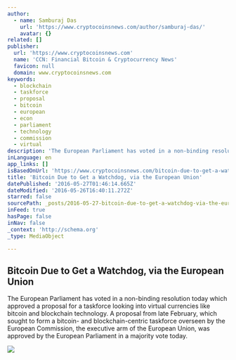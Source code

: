 ```yaml
---
author:
  - name: Samburaj Das
    url: 'https://www.cryptocoinsnews.com/author/samburaj-das/'
    avatar: {}
related: []
publisher:
  url: 'https://www.cryptocoinsnews.com'
  name: 'CCN: Financial Bitcoin & Cryptocurrency News'
  favicon: null
  domain: www.cryptocoinsnews.com
keywords:
  - blockchain
  - taskforce
  - proposal
  - bitcoin
  - european
  - econ
  - parliament
  - technology
  - commission
  - virtual
description: 'The European Parliament has voted in a non-binding resolution today which approved a proposal for a taskforce looking into virtual currencies like bitcoin and blockchain technology. A proposal from late February, which sought to form a bitcoin- and blockchain-centric taskforce overseen by the European Commission, the executive arm of the European Union, was approved by the European Parliament in a majority vote today.'
inLanguage: en
app_links: []
isBasedOnUrl: 'https://www.cryptocoinsnews.com/bitcoin-due-to-get-a-watchdog-via-the-european-union/'
title: 'Bitcoin Due to Get a Watchdog, via the European Union'
datePublished: '2016-05-27T01:46:14.665Z'
dateModified: '2016-05-26T16:40:11.272Z'
starred: false
sourcePath: _posts/2016-05-27-bitcoin-due-to-get-a-watchdog-via-the-european-union.md
inFeed: true
hasPage: false
inNav: false
_context: 'http://schema.org'
_type: MediaObject

---
```

<article style=""><h1>Bitcoin Due to Get a Watchdog, via the European Union</h1><p>The European Parliament has voted in a non-binding resolution today which approved a proposal for a taskforce looking into virtual currencies like bitcoin and blockchain technology. A proposal from late February, which sought to form a bitcoin- and blockchain-centric taskforce overseen by the European Commission, the executive arm of the European Union, was approved by the European Parliament in a majority vote today.</p><img src="https://www.cryptocoinsnews.com/wp-content/uploads/2016/05/EU-Commission.jpg" /></article>